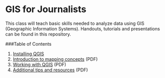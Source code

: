 # GIS for Journalists

This class will teach basic skills needed to analyze data using GIS (Geographic Information Systems). Handouts, tutorials and presentations can be found in this repository.

###Table of Contents

1. [Installing QGIS](https://github.com/newshackaz/gis-for-journalists/blob/master/handouts/installing_qgis.md)
2. [Introduction to mapping concepts](https://github.com/newshackaz/gis-for-journalists/blob/master/handouts/Mapping-for-Journalists.pdf) (PDF)
3. [Working with QGIS](https://github.com/newshackaz/gis-for-journalists/blob/master/handouts/qgis.pdf) (PDF)
4. [Additional tips and resources](https://github.com/newshackaz/gis-for-journalists/blob/master/handouts/qgis.pdf) (PDF)